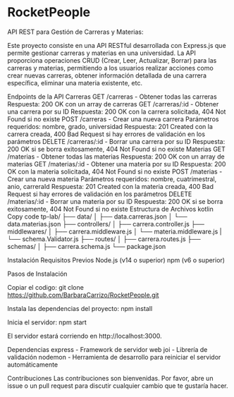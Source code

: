# RocketPeople


API REST para Gestión de Carreras y Materias:

Este proyecto consiste en una API RESTful desarrollada con Express.js que permite gestionar carreras y materias en una universidad. La API proporciona operaciones CRUD (Crear, Leer, Actualizar, Borrar) para las carreras y materias, permitiendo a los usuarios realizar acciones como crear nuevas carreras, obtener información detallada de una carrera específica, eliminar una materia existente, etc.

Endpoints de la API
Carreras
GET /carreras - Obtener todas las carreras
Respuesta: 200 OK con un array de carreras
GET /carreras/:id - Obtener una carrera por su ID
Respuesta: 200 OK con la carrera solicitada, 404 Not Found si no existe
POST /carreras - Crear una nueva carrera
Parámetros requeridos: nombre, grado, universidad
Respuesta: 201 Created con la carrera creada, 400 Bad Request si hay errores de validación en los parámetros
DELETE /carreras/:id - Borrar una carrera por su ID
Respuesta: 200 OK si se borra exitosamente, 404 Not Found si no existe
Materias
GET /materias - Obtener todas las materias
Respuesta: 200 OK con un array de materias
GET /materias/:id - Obtener una materia por su ID
Respuesta: 200 OK con la materia solicitada, 404 Not Found si no existe
POST /materias - Crear una nueva materia
Parámetros requeridos: nombre, cuatrimestral, anio, carreraId
Respuesta: 201 Created con la materia creada, 400 Bad Request si hay errores de validación en los parámetros
DELETE /materias/:id - Borrar una materia por su ID
Respuesta: 200 OK si se borra exitosamente, 404 Not Found si no existe
Estructura de Archivos
kotlin
Copy code
tp-lab/
├── data/
│   ├── data.carreras.json
│   └── data.materias.json
├── controllers/
│   ├── carrera.controller.js
├── middlewares/
│   ├── carrera.middleware.js
│   └── materia.middleware.js
|   └── schema.Validator.js
├── routes/
│   ├── carrera.routes.js
├── schemas/
│   ├── carrera.schema.js
└── package.json

Instalación
Requisitos Previos
Node.js (v14 o superior)
npm (v6 o superior)

Pasos de Instalación

Copiar el codigo:
git clone https://github.com/BarbaraCarrizo/RocketPeople.git

Instala las dependencias del proyecto:
npm install

Inicia el servidor:
npm start

El servidor estará corriendo en http://localhost:3000.

Dependencias
express - Framework de servidor web
joi - Librería de validación nodemon - Herramienta de desarrollo para reiniciar el servidor automáticamente

Contribuciones
Las contribuciones son bienvenidas. Por favor, abre un issue o un pull request para discutir cualquier cambio que te gustaría hacer.



